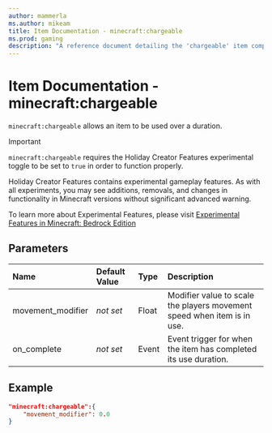 ```yaml
---
author: mammerla
ms.author: mikeam
title: Item Documentation - minecraft:chargeable
ms.prod: gaming
description: "A reference document detailing the 'chargeable' item component"
---
```


# Item Documentation - minecraft:chargeable

`minecraft:chargeable` allows an item to be used over a duration.

>[!IMPORTANT]
> `minecraft:chargeable` requires the Holiday Creator Features experimental toggle to be set to `true` in order to function properly.
>
>Holiday Creator Features contains experimental gameplay features. As with all experiments, you may see additions, removals, and changes in functionality in Minecraft versions without significant advanced warning.
>
>To learn more about Experimental Features, please visit [Experimental Features in Minecraft: Bedrock Edition](../../../../../Documents/ExperimentalFeaturesToggle.md)

## Parameters

|Name |Default Value  |Type  |Description  |
|:----------|:----------|:----------|:----------|
|movement_modifier|*not set* |Float | Modifier value to scale the players movement speed when item is in use.|
|on_complete  |*not set*  | Event| Event trigger for when the item has completed its use duration.|

## Example

```json
"minecraft:chargeable":{
    "movement_modifier": 0.0
}
```

